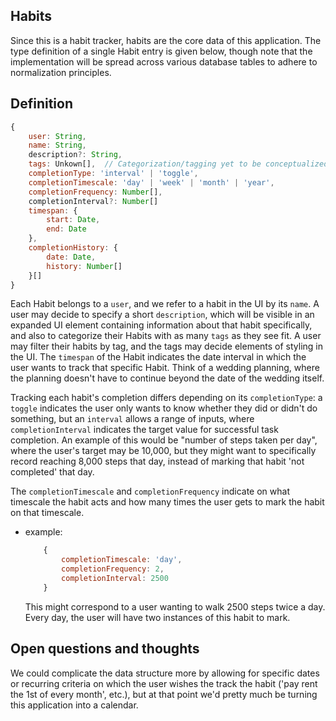 ## Habits
Since this is a habit tracker, habits are the core data of this application. The type definition of a single Habit entry is given below, though note that the implementation will be spread across various database tables to adhere to normalization principles.

## Definition
```javascript
{
    user: String,
    name: String,
    description?: String,
    tags: Unkown[],  // Categorization/tagging yet to be conceptualized
    completionType: 'interval' | 'toggle',
    completionTimescale: 'day' | 'week' | 'month' | 'year',
    completionFrequency: Number[],
    completionInterval?: Number[]
    timespan: {
        start: Date,
        end: Date
    },
    completionHistory: { 
        date: Date, 
        history: Number[] 
    }[]
}
```

Each Habit belongs to a `user`, and we refer to a habit in the UI by its `name`. A user may decide to specify a short `description`, which will be visible in an expanded UI element containing information about that habit specifically, and also to categorize their Habits with as many `tags` as they see fit. A user may filter their habits by tag, and the tags may decide elements of styling in the UI. The `timespan` of the Habit indicates the date interval in which the user wants to track that specific Habit. Think of a wedding planning, where the planning doesn't have to continue beyond the date of the wedding itself.

Tracking each habit's completion differs depending on its `completionType`: a `toggle` indicates the user only wants to know whether they did or didn't do something, but an `interval` allows a range of inputs, where `completionInterval` indicates the target value for successful task completion. An example of this would be "number of steps taken per day", where the user's target may be 10,000, but they might want to specifically record reaching 8,000 steps that day, instead of marking that habit 'not completed' that day.

The `completionTimescale` and `completionFrequency` indicate on what timescale the habit acts and how many times the user gets to mark the habit on that timescale.
- example:
    ```javascript
        { 
            completionTimescale: 'day',
            completionFrequency: 2,
            completionInterval: 2500
        }
    ```
    This might correspond to a user wanting to walk 2500 steps twice a day. Every day, the user will have two instances of this habit to mark.


## Open questions and thoughts
We could complicate the data structure more by allowing for specific dates or recurring criteria on which the user wishes the track the habit ('pay rent the 1st of every month', etc.), but at that point we'd pretty much be turning this application into a calendar.